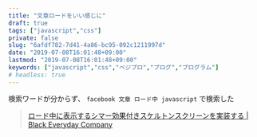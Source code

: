 ```yaml
---
title: "文章ロードをいい感じに"
draft: true
tags: ["javascript","css"]
private: false
slug: "6afdf782-7d41-4a86-bc95-092c1211997d"
date: "2019-07-08T16:01:48+09:00"
lastmod: "2019-07-08T16:01:48+09:00"
keywords: ["javascript","css","ベジプロ","プログ","プログラム"]
# headless: true
---
```


検索ワードが分からず、 `facebook 文章 ロード中 javascript` で検索した

> [ロード中に表示するシマー効果付きスケルトンスクリーンを実装する | Black Everyday Company](https://kuroeveryday.blogspot.com/2017/05/load-with-skeleton-screens-and-shimmer-effect.html)
